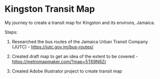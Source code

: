 # Kingston Transit Map
My journey to create a transit map for Kingston and its environs, Jamaica.

Steps:
1. Researched the bus routes of the Jamaica Urban Transit Company (JUTC) - https://jutc.gov.jm/bus-routes/

2. Created draft map to get an idea of the extent to be covered - https://metromapmaker.com/?map=5T69N6Zr

3. Created Adobe Illustrator project to create transit map
